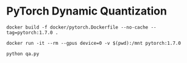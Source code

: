 # PyTorch Dynamic Quantization

```
docker build -f docker/pytorch.Dockerfile --no-cache --tag=pytorch:1.7.0 .
```

```
docker run -it --rm --gpus device=0 -v $(pwd):/mnt pytorch:1.7.0
```

```
python qa.py
```